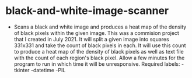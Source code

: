 # black-and-white-image-scanner
- Scans a black and white image and produces a heat map of the density of black pixels within the given image.
This was a commision project that I created in July 2021.
It will split a given image into squares 331x331 and take the count of black pixels in each. 
It will use this count to produce a heat map of the density of black pixels as well as text file with the count of each region's black pixel.
Allow a few minutes for the program to run in which time it will be unresponsive.
Required labels:
-tkinter
-datetime
-PIL
